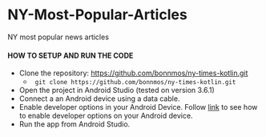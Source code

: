 # NY-Most-Popular-Articles
NY most popular news articles

#### HOW TO SETUP AND RUN THE CODE

* Clone the repository:  https://github.com/bonnmos/ny-times-kotlin.git
  * ```  git clone https://github.com/bonnmos/ny-times-kotlin.git  ```
* Open the project in Android Studio (tested on version 3.6.1)
* Connect a an Android device using a data cable.
* Enable developer options in your Android Device. Follow [link](https://www.digitaltrends.com/mobile/how-to-get-developer-options-on-android/) to see how to enable developer options on your Android device.
* Run the app from Android Studio.
